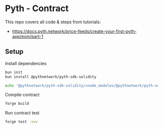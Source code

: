 # Pyth - Contract

This repo covers all code & steps from tutorials:
- https://docs.pyth.network/price-feeds/create-your-first-pyth-app/evm/part-1

## Setup

Install dependencies
```bash
bun init
bun install @pythnetwork/pyth-sdk-solidity
```

```bash
echo '@pythnetwork/pyth-sdk-solidity/=node_modules/@pythnetwork/pyth-sdk-solidity' > remappings.txt
```

Compile contract
```bash
forge build
```

Run contract test
```bash
forge test -vvv
```
